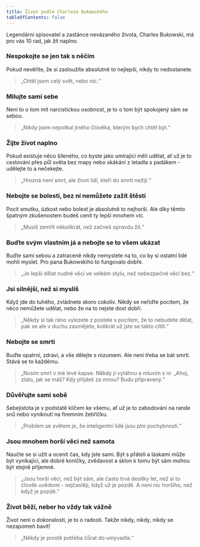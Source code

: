 ```yaml
---
title: Život podle Charlese Bukowského
tableOfContents: false
---
```


Legendární spisovatel a zastánce nevázaného života, Charles Bukowski, má pro vás 10 rad, jak žít naplno.

### Nespokojte se jen tak s něčím

Pokud nevěříte, že si zasloužíte absolutně to nejlepší, nikdy to nedostanete.

> „Chtěl jsem celý svět, nebo nic.“

### Milujte sami sebe

Není to o tom mít narcistickou osobnost, je to o tom být spokojený sám se sebou.

> „Nikdy jsem nepotkal jiného člověka, kterým bych chtěl být.“

### Žijte život naplno

Pokud existuje něco šíleného, co byste jako umírající měli udělat, ať už je to cestování přes půl světa bez mapy nebo
skákání z letadla s padákem - udělejte to a nečekejte.

> „Hrozná není smrt, ale život lidí, kteří do smrti nežijí.“

### Nebojte se bolesti, bez ní nemůžete zažít štěstí

Pocit smutku, úzkost nebo bolest je absolutně to nejhorší. Ale díky těmto špatným zkušenostem budeš cenit ty lepší
mnohem víc.

> „Musíš zemřít několikrát, než začneš opravdu žít.“

### Buďte svým vlastním já a nebojte se to všem ukázat

Buďte sami sebou a zatraceně nikdy nemyslete na to, co by si ostatní lidé mohli myslet. Pro pana Bukowskiho to fungovalo
dobře.

> „Je lepší dělat nudné věci ve velkém stylu, než nebezpečné věci bez.“

### Jsi silnější, než si myslíš

Když jde do tuhého, zvládnete skoro cokoliv. Nikdy se neřiďte pocitem, že něco nemůžete udělat, nebo že na to nejste
dost dobří.

> „Někdy si tak ráno vylezete z postele s pocitem, že to nebudete dělat, pak se ale v duchu zasmějete, kolikrát už jste
> se takto cítili.“

### Nebojte se smrti

Buďte opatrní, zdraví, a vše dělejte s rozumem. Ale není třeba se bát smrti. Stává se to každému.

> „Nosím smrt v mé levé kapse. Někdy ji vytáhnu a mluvím s ní: „Ahoj, zlato, jak se máš? Kdy přijdeš za mnou? Budu
> připravený.“

### Důvěřujte sami sobě

Sebejistota je v podstatě klíčem ke všemu, ať už je to zabodování na rande snů nebo vyniknutí na firemním žebříčku.

> „Problém se světem je, že inteligentní lidé jsou plni pochybností.“

### Jsou mnohem horší věci než samota

Naučte se si užít a ocenit čas, kdy jste sami. Být s přáteli a láskami může být vynikající, ale dobré koníčky, zvědavost
a sklon k tomu být sám mohou být stejně příjemné.

> „Jsou horší věci, než být sám, ale často trvá desítky let, než si to člověk uvědomí - nejčastěji, když už je pozdě. A
> není nic horšího, než když je pozdě.“

### Život běží, neber ho vždy tak vážně

Život není o dokonalosti, je to o radosti. Takže nikdy, nikdy, nikdy se nezapomeň bavit!

> „Někdy je prostě potřeba čůrat do umyvadla.“
